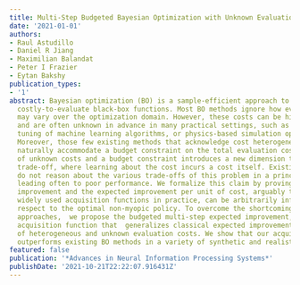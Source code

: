```yaml
---
title: Multi-Step Budgeted Bayesian Optimization with Unknown Evaluation Costs
date: '2021-01-01'
authors:
- Raul Astudillo
- Daniel R Jiang
- Maximilian Balandat
- Peter I Frazier
- Eytan Bakshy
publication_types:
- '1'
abstract: Bayesian optimization (BO) is a sample-efficient approach to optimizing
  costly-to-evaluate black-box functions. Most BO methods ignore how evaluation costs
  may vary over the optimization domain. However, these costs can be highly heterogeneous
  and are often unknown in advance in many practical settings, such as hyperparameter
  tuning of machine learning algorithms, or physics-based simulation optimization.
  Moreover, those few existing methods that acknowledge cost heterogeneity do not
  naturally accommodate a budget constraint on the total evaluation cost. This combination
  of unknown costs and a budget constraint introduces a new dimension to the exploration-exploitation
  trade-off, where learning about the cost incurs a cost itself. Existing approaches
  do not reason about the various trade-offs of this problem in a principled way,
  leading often to poor performance. We formalize this claim by proving that the expected
  improvement and the expected improvement per unit of cost, arguably the two most
  widely used acquisition functions in practice, can be arbitrarily inferior with
  respect to the optimal non-myopic policy. To overcome the shortcomings of existing
  approaches,  we propose the budgeted multi-step expected improvement, a non-myopic
  acquisition function that  generalizes classical expected improvement to the setting
  of heterogeneous and unknown evaluation costs. We show that our acquisition function
  outperforms existing BO methods in a variety of synthetic and realistic problems.
featured: false
publication: '*Advances in Neural Information Processing Systems*'
publishDate: '2021-10-21T22:22:07.916431Z'
---
```



